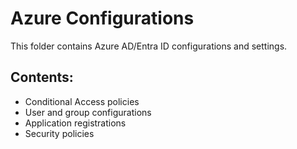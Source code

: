 # Azure Configurations

This folder contains Azure AD/Entra ID configurations and settings.

## Contents:
- Conditional Access policies
- User and group configurations
- Application registrations
- Security policies
